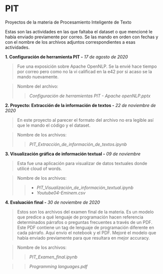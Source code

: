 # PIT
Proyectos de la materia de Procesamiento Inteligente de Texto

Estas son las actividades en las que faltaba el dataset o que mencioné le había enviado previamente por correo. Se las mando en orden con fechas y con el nombre de los archivos adjuntos correspondientes a esas actividades.



**1. Configuración de herramienta PIT -** *17 de agosto de 2020*
 >Fue una exposición sobre Apache OpenNLP. Se la envié hace tiempo por correo pero como no la vi calificad en la e42 por si acaso se la mando nuevamente.
 
 >Nombre del archivo:
 >>*Configuración de herramientas PIT - Apache openNLP.pptx*


**2.  Proyecto: Extracción de la información de textos -** *22 de noviembre de 2020*
>En este proyecto al parecer el formato del archivo no era legible así que le mando el código y el dataset.

>Nombre de los archivos:
>>*PIT_Extracción_de_información_de_textos.ipynb*


**3. Visualización gráfica de información textual -** *09 de noviembre*
>Esta fue una aplicación para visualizar de datos textuales donde utilicé cloud of words.

>Nombre de los archivos:
>> - *PIT_Visualización_de_información_textual.ipynb*
>> - *Youtube04-Eminem.csv*

**4. Evaluación final -** *30 de noviembre de 2020*
>Estos son los archivos del examen final de la materia. Es un modelo que predice a qué lenguaje de programación hacen referencia determinados párrafos o preguntas frecuentes a través de un PDF. Este PDF contiene un tag de lenguaje de programación diferente en cada párrafo. Aquí envío el notebook y el PDF. Mejoré el modelo que había enviado previamente para que resultara en mejor accuracy.

>Nombre de los archivos:
>>*PIT_Examen_final.ipynb*

>>*Programming languages.pdf*
